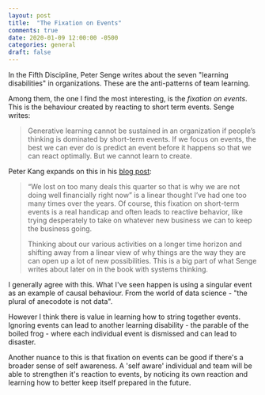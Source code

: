 ```yaml
---
layout: post
title:  "The Fixation on Events"
comments: true
date: 2020-01-09 12:00:00 -0500
categories: general
draft: false
---
```


In the Fifth Discipline, Peter Senge writes about the seven "learning disabilities" in organizations. These are the anti-patterns of team learning. 

Among them, the one I find the most interesting, is the _fixation on events_. This is the behaviour created by reacting to short term events. Senge writes:

> Generative learning cannot be sustained in an organization if people’s thinking is dominated by short-term events. If we focus on events, the best we can ever do is predict an event before it happens so that we can react optimally. But we cannot learn to create.

Peter Kang expands on this in his [blog post](https://www.peterkang.com/the-seven-learning-disabilities-from-the-fifth-discipline/):

> “We lost on too many deals this quarter so that is why we are not doing well financially right now” is a linear thought I’ve had one too many times over the years. Of course, this fixation on short-term events is a real handicap and often leads to reactive behavior, like trying desperately to take on whatever new business we can to keep the business going.
> 
> Thinking about our various activities on a longer time horizon and shifting away from a linear view of why things are the way they are can open up a lot of new possibilities. This is a big part of what Senge writes about later on in the book with systems thinking.

I generally agree with this. What I've seen happen is using a singular event as an example of causal behaviour. From the world of data science - "the plural of anecodote is not data". 

However I think there is value in learning how to string together events. Ignoring events can lead to another learning disability - the parable of the boiled frog - where each individual event is dismissed and can lead to disaster. 

Another nuance to this is that fixation on events can be good if there's a broader sense of self awareness. A 'self aware' individual and team will be able to strengthen it's reaction to events, by noticing its own reaction and learning how to better keep itself prepared in the future.  
